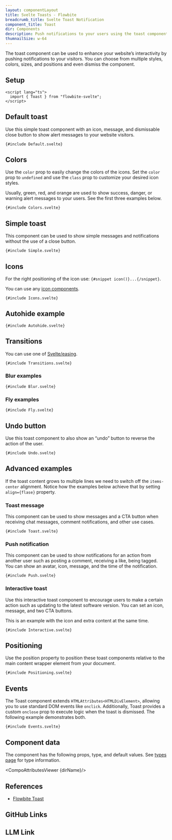 ```yaml
---
layout: componentLayout
title: Svelte Toasts - Flowbite
breadcrumb_title: Svelte Toast Notification
component_title: Toast
dir: Components
description: Push notifications to your users using the toast component and choose from multiple sizes, colors, styles, and positions
thumnailSize: w-64
---
```


<script lang="ts">
  import { CompoAttributesViewer, GitHubCompoLinks, toKebabCase, LlmLink } from '../../utils'
  import { P, A } from '$lib'
  const dirName = toKebabCase(component_title)
</script>

The toast component can be used to enhance your website’s interactivity by pushing notifications to your visitors. You can choose from multiple styles, colors, sizes, and positions and even dismiss the component.

## Setup

```svelte example hideOutput
<script lang="ts">
  import { Toast } from "flowbite-svelte";
</script>
```

## Default toast

Use this simple toast component with an icon, message, and dismissable close button to show alert messages to your website visitors.

```svelte example class="flex justify-center h-28"
{#include Default.svelte}
```

## Colors

Use the `color` prop to easily change the colors of the icons. Set the `color` prop to `undefined` and use the `class` prop to customize your desired icon styles.

Usually, green, red, and orange are used to show success, danger, or warning alert messages to your users. See the first three examples below.

```svelte example class="flex flex-col items-center gap-4 h-[750px]"
{#include Colors.svelte}
```

## Simple toast

This component can be used to show simple messages and notifications without the use of a close button.

```svelte example class="flex justify-center"
{#include Simple.svelte}
```

## Icons

For the right positioning of the icon use: `{#snippet icon()}...{/snippet}`.

You can use any [icon components](/icons).

```svelte example class="flex flex-col items-center gap-4 h-52"
{#include Icons.svelte}
```

## Autohide example

```svelte example class="flex justify-center"
{#include Autohide.svelte}
```

## Transitions

You can use one of <A href="https://svelte.dev/docs#run-time-svelte-easing" target="_blank" rel="noreferrer" >Svelte/easing</A>.

```svelte example class="flex flex-col items-center gap-4 h-80"
{#include Transitions.svelte}
```

### Blur examples

```svelte example class="flex flex-col items-center gap-4 h-52"
{#include Blur.svelte}
```

### Fly examples

```svelte example class="flex flex-col items-center gap-4 h-52"
{#include Fly.svelte}
```

## Undo button

Use this toast component to also show an “undo” button to reverse the action of the user.

```svelte example class="flex justify-center" hideScript
{#include Undo.svelte}
```

## Advanced examples

If the toast content grows to multiple lines we need to switch off the `items-center` alignment. Notice how the examples below achieve that by setting `align={flase}` property.

### Toast message

This component can be used to show messages and a CTA button when receiving chat messages, comment notifications, and other use cases.

```svelte example class="flex justify-center"
{#include Toast.svelte}
```

### Push notification

This component can be used to show notifications for an action from another user such as posting a comment, receiving a like, being tagged. You can show an avatar, icon, message, and the time of the notification.

```svelte example class="flex justify-center"
{#include Push.svelte}
```

### Interactive toast

Use this interactive toast component to encourage users to make a certain action such as updating to the latest software version. You can set an icon, message, and two CTA buttons.

<p class="italic">This is an example with the icon and extra content at the same time.</p>

```svelte example class="flex justify-center"
{#include Interactive.svelte}
```

## Positioning

Use the position property to position these toast components relative to the main content wrapper element from your document.

```svelte example hideScript
{#include Positioning.svelte}
```

## Events

The Toast component extends `HTMLAttributes<HTMLDivElement>`, allowing you to use standard DOM events like `onclick`. Additionally, Toast provides a custom `onclose` prop to execute logic when the toast is dismissed. The following example demonstrates both.

```svelte example hideScript
{#include Events.svelte}
```

## Component data

The component has the following props, type, and default values. See [types page](/docs/pages/typescript) for type information.

<CompoAttributesViewer {dirName}/>

## References

- [Flowbite Toast](https://flowbite.com/docs/components/toast/)

## GitHub Links

<GitHubCompoLinks />

## LLM Link

<LlmLink />
